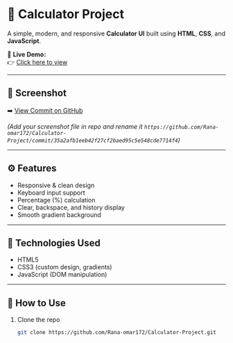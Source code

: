 # 🧮 Calculator Project

A simple, modern, and responsive **Calculator UI** built using **HTML**, **CSS**, and **JavaScript**.

🔗 **Live Demo:**  
👉 [Click here to view](https://rana-omar172.github.io/Calculator-Project/)

---

## 📸 Screenshot
➡️ [View Commit on GitHub](https://github.com/Rana-omar172/Calculator-Project/commit/35a2afb1eeb42f27cf2baed95c5e548cde7714f4)

*(Add your screenshot file in repo and rename it `https://github.com/Rana-omar172/Calculator-Project/commit/35a2afb1eeb42f27cf2baed95c5e548cde7714f4`)*

---

## ⚙️ Features
- Responsive & clean design  
- Keyboard input support  
- Percentage (%) calculation  
- Clear, backspace, and history display  
- Smooth gradient background  

---

## 🧠 Technologies Used
- HTML5  
- CSS3 (custom design, gradients)  
- JavaScript (DOM manipulation)

---

## 🚀 How to Use
1. Clone the repo  
   ```bash
   git clone https://github.com/Rana-omar172/Calculator-Project.git




